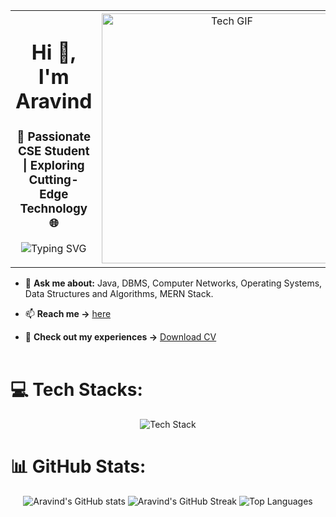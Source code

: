 <table width="100%">
  <tr>
    <td width="70%">
      <h1 align="center">Hi 👋, I'm Aravind</h1>
      <h3 align="center">🚀 Passionate CSE Student | Exploring Cutting-Edge Technology 🌐</h3>
      <p align="center">
  <img src="https://readme-typing-svg.demolab.com?font=Fira+Code&weight=500&size=30&pause=1000&center=true&vCenter=true&width=600&lines=Full+Stack+Developer;Machine+Learning+Enthusiast;Problem+Solver;Tech+Sleuth;Adaptive+Learner&color=blue" alt="Typing SVG" />
</p>
    </td>
    <td width="40%" align="center">
      <img src="https://media.licdn.com/dms/image/D4E12AQGWZAOnLDRaQw/article-cover_image-shrink_600_2000/0/1656679844338?e=2147483647&v=beta&t=LXuiCyZghSphTvRRmE7VHke8tY9dUz1o6NTErlbbItQ" alt="Tech GIF" width="400"/>
    </td>
  </tr>
</table>

- 💬 **Ask me about:** Java, DBMS, Computer Networks, Operating Systems, Data Structures and Algorithms, MERN Stack.

- 📫 **Reach me ->** [here](mailto:aravind30052003@gmail.com)

- 📄 **Check out my experiences ->** [Download CV](https://drive.google.com/uc?export=download&id=10B9dKJY-Xh0Dv_jTz4GpyjCuJjY5kChp)<br><br>

# 💻 Tech Stacks:
<p align="center">
  <img src="https://skillicons.dev/icons?i=c,cpp,java,js,py,express,nodejs,react,mongodb,mysql,firebase,vercel,git,figma,canva&perline=7" alt="Tech Stack" />
</p>

# 📊 GitHub Stats:
<p align="center">
  <img src="https://github-readme-stats.vercel.app/api?username=aravind1000&show_icons=true&theme=radical" alt="Aravind's GitHub stats" />
  <img src="https://github-readme-streak-stats.herokuapp.com/?user=aravind1000&theme=radical" alt="Aravind's GitHub Streak" />
  <img src="https://github-readme-stats.vercel.app/api/top-langs/?username=aravind1000&layout=compact&theme=radical" alt="Top Languages" />
</p>
